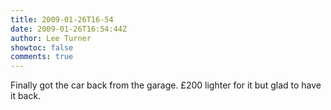 ```yaml
---
title: 2009-01-26T16-54
date: 2009-01-26T16:54:44Z
author: Lee Turner
showtoc: false
comments: true
---
```


Finally got the car back from the garage.  £200 lighter for it but glad to have it back.

